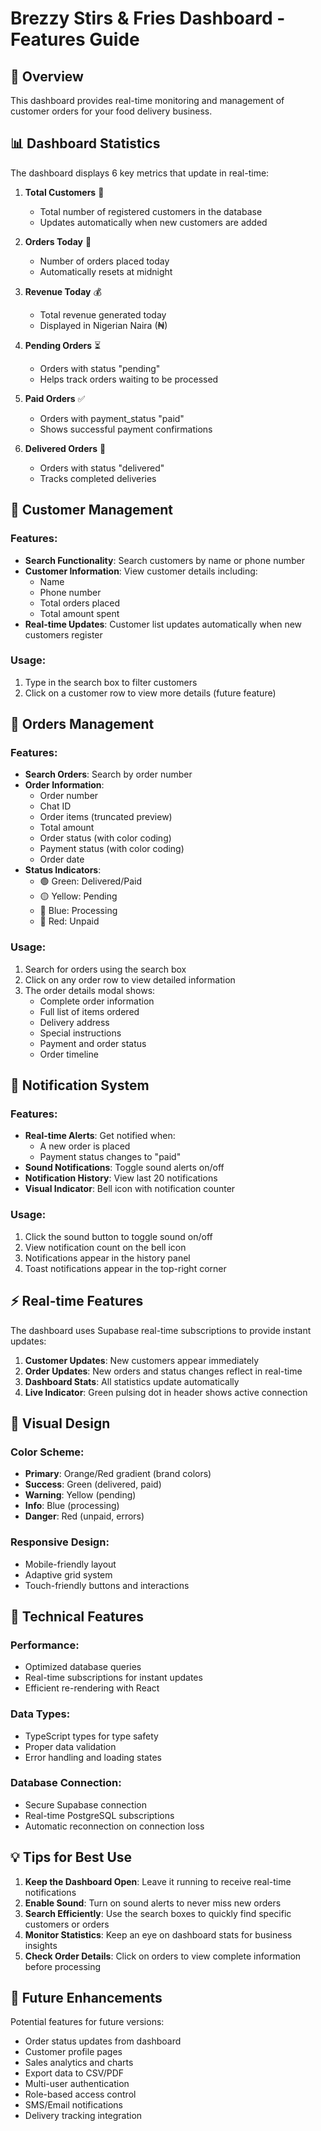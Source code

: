 # Brezzy Stirs & Fries Dashboard - Features Guide

## 🎯 Overview
This dashboard provides real-time monitoring and management of customer orders for your food delivery business.

## 📊 Dashboard Statistics

The dashboard displays 6 key metrics that update in real-time:

1. **Total Customers** 👥
   - Total number of registered customers in the database
   - Updates automatically when new customers are added

2. **Orders Today** 📝
   - Number of orders placed today
   - Automatically resets at midnight

3. **Revenue Today** 💰
   - Total revenue generated today
   - Displayed in Nigerian Naira (₦)

4. **Pending Orders** ⏳
   - Orders with status "pending"
   - Helps track orders waiting to be processed

5. **Paid Orders** ✅
   - Orders with payment_status "paid"
   - Shows successful payment confirmations

6. **Delivered Orders** 🚚
   - Orders with status "delivered"
   - Tracks completed deliveries

## 👥 Customer Management

### Features:
- **Search Functionality**: Search customers by name or phone number
- **Customer Information**: View customer details including:
  - Name
  - Phone number
  - Total orders placed
  - Total amount spent
- **Real-time Updates**: Customer list updates automatically when new customers register

### Usage:
1. Type in the search box to filter customers
2. Click on a customer row to view more details (future feature)

## 📝 Orders Management

### Features:
- **Search Orders**: Search by order number
- **Order Information**:
  - Order number
  - Chat ID
  - Order items (truncated preview)
  - Total amount
  - Order status (with color coding)
  - Payment status (with color coding)
  - Order date
- **Status Indicators**:
  - 🟢 Green: Delivered/Paid
  - 🟡 Yellow: Pending
  - 🔵 Blue: Processing
  - 🔴 Red: Unpaid

### Usage:
1. Search for orders using the search box
2. Click on any order row to view detailed information
3. The order details modal shows:
   - Complete order information
   - Full list of items ordered
   - Delivery address
   - Special instructions
   - Payment and order status
   - Order timeline

## 🔔 Notification System

### Features:
- **Real-time Alerts**: Get notified when:
  - A new order is placed
  - Payment status changes to "paid"
- **Sound Notifications**: Toggle sound alerts on/off
- **Notification History**: View last 20 notifications
- **Visual Indicator**: Bell icon with notification counter

### Usage:
1. Click the sound button to toggle sound on/off
2. View notification count on the bell icon
3. Notifications appear in the history panel
4. Toast notifications appear in the top-right corner

## ⚡ Real-time Features

The dashboard uses Supabase real-time subscriptions to provide instant updates:

1. **Customer Updates**: New customers appear immediately
2. **Order Updates**: New orders and status changes reflect in real-time
3. **Dashboard Stats**: All statistics update automatically
4. **Live Indicator**: Green pulsing dot in header shows active connection

## 🎨 Visual Design

### Color Scheme:
- **Primary**: Orange/Red gradient (brand colors)
- **Success**: Green (delivered, paid)
- **Warning**: Yellow (pending)
- **Info**: Blue (processing)
- **Danger**: Red (unpaid, errors)

### Responsive Design:
- Mobile-friendly layout
- Adaptive grid system
- Touch-friendly buttons and interactions

## 🔧 Technical Features

### Performance:
- Optimized database queries
- Real-time subscriptions for instant updates
- Efficient re-rendering with React

### Data Types:
- TypeScript types for type safety
- Proper data validation
- Error handling and loading states

### Database Connection:
- Secure Supabase connection
- Real-time PostgreSQL subscriptions
- Automatic reconnection on connection loss

## 💡 Tips for Best Use

1. **Keep the Dashboard Open**: Leave it running to receive real-time notifications
2. **Enable Sound**: Turn on sound alerts to never miss new orders
3. **Search Efficiently**: Use the search boxes to quickly find specific customers or orders
4. **Monitor Statistics**: Keep an eye on dashboard stats for business insights
5. **Check Order Details**: Click on orders to view complete information before processing

## 🚀 Future Enhancements

Potential features for future versions:
- Order status updates from dashboard
- Customer profile pages
- Sales analytics and charts
- Export data to CSV/PDF
- Multi-user authentication
- Role-based access control
- SMS/Email notifications
- Delivery tracking integration
